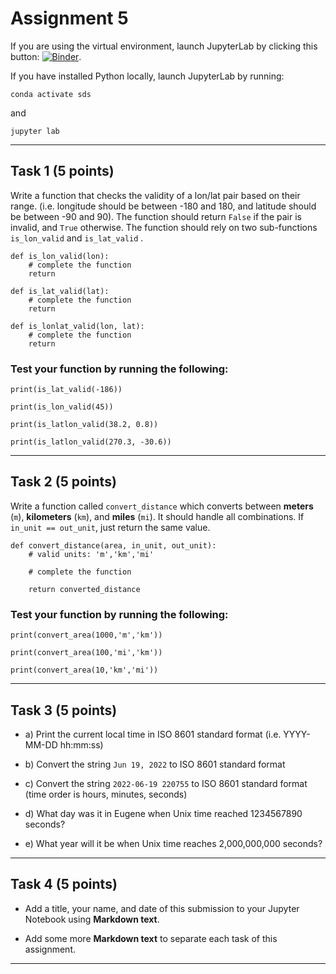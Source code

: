 # Assignment 5

If you are using the virtual environment, launch JupyterLab by clicking this button: [![Binder](https://mybinder.org/badge_logo.svg)](https://mybinder.org/v2/gh/owel-lab/programming-for-sds-site/HEAD).


If you have installed Python locally, launch JupyterLab by running:

```
conda activate sds
```
and
```
jupyter lab
```

*****************************
## Task 1 (5 points)

Write a function that checks the validity of a lon/lat pair based on their range. (i.e. longitude should be between -180 and 180, and latitude should be between -90 and 90). The function should return `False` if the pair is invalid, and `True` otherwise. The function should rely on two sub-functions `is_lon_valid` and `is_lat_valid` .


```
def is_lon_valid(lon):
    # complete the function
    return
```
```
def is_lat_valid(lat):
    # complete the function
    return
```

```
def is_lonlat_valid(lon, lat):
    # complete the function
    return
```

### Test your function by running the following:

```
print(is_lat_valid(-186))
```

```
print(is_lon_valid(45))
```

```
print(is_latlon_valid(38.2, 0.8))
```

```
print(is_latlon_valid(270.3, -30.6))
```

*****************************
## Task 2 (5 points)

Write a function called `convert_distance` which converts between **meters** (`m`), **kilometers** (`km`), and **miles** (`mi`). It should handle all combinations. If `in_unit == out_unit`, just return the same value.

```
def convert_distance(area, in_unit, out_unit):
    # valid units: 'm','km','mi'
    
    # complete the function

    return converted_distance
```

### Test your function by running the following:

```
print(convert_area(1000,'m','km'))
```

```
print(convert_area(100,'mi','km'))
```

```
print(convert_area(10,'km','mi'))
```

*****************************
## Task 3 (5 points)

* a) Print the current local time in ISO 8601 standard format (i.e. YYYY-MM-DD hh:mm:ss)

* b) Convert the string `Jun 19, 2022` to ISO 8601 standard format

* c) Convert the string `2022-06-19 220755` to ISO 8601 standard format (time order is hours, minutes, seconds)

* d) What day was it in Eugene when Unix time reached 1234567890 seconds?

* e) What year will it be when Unix time reaches 2,000,000,000 seconds?

*****************************

## Task 4 (5 points)

* Add a title, your name, and date of this submission to your Jupyter Notebook using **Markdown text**.

* Add some more **Markdown text** to separate each task of this assignment. 

*****************************

```{important} Save your notebook to your local course folder and submit assignment (in **.ipynb** format) to Canvas by the deadline.
```

